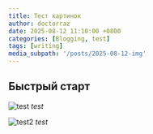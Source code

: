 ```yaml
---
title: Тест картинок
author: doctorraz
date: 2025-08-12 11:10:00 +0800
categories: [Blogging, test]
tags: [writing]
media_subpath: '/posts/2025-08-12-img'
---
```



## Быстрый старт
 
![test](Accelerators_menu.png)
_test_

![test2](/Accelerators_menu.png)
_test_